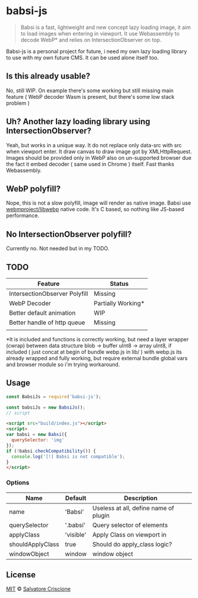 # babsi-js

> Babsi is a fast, lightweight and new concept lazy loading image, it aim to load images when entering in viewport. It use Webassembly to decode WebP* and relies on IntersectionObserver on top.

Babsi-js is a personal project for future, i need my own lazy loading library to use with my own future CMS. It can be used alone itself too.

## Is this already usable?
No, still WIP. On example there's some working but still missing main feature ( WebP decoder Wasm is present, but there's some low stack problem )

## Uh? Another lazy loading library using IntersectionObserver?
Yeah, but works in a unique way. It do not replace only data-src with src when viewport enter. It draw canvas to draw image got by XMLHttpRequest. Images should be provided only in WebP also on un-supported browser due the fact it embed decoder ( same used in Chrome ) itself. Fast thanks Webassembly.

## WebP polyfill?
Nope, this is not a slow polyfill, image will render as native image. Babsi use [webmproject/libwebp](https://github.com/webmproject/libwebp) native code. It's C based, so nothing like JS-based performance.

## No IntersectionObserver polyfill?
Currently no. Not needed but in my TODO.

## TODO
| Feature                 | Status                              |
| ----------------------- | ------------------------------------ |
| IntersectionObserver Polyfill | Missing |
| WebP Decoder | Partially Working* |
| Better default animation | WIP |
| Better handle of http queue | Missing |
|  |  |

*It is included and functions is correctly working, but need a layer wrapper (cwrap) between data structure blob -> buffer uInt8 -> array uInt8, if included ( just concat at begin of bundle webp.js in lib/ ) with webp.js its already wrapped and fully working, but require external bundle global vars and browser module so i'm trying workaround.

## Usage

```js
const BabsiJs = require('babsi-js');

const babsiJs = new BabsiJs();
// script
```

```html
<script src="build/index.js"></script>
<script>
var babsi = new Babsi({
  querySelector: 'img'
});
if (!babsi.checkCompatibility()) {
  console.log('[!] Babsi is not compatible');
}
</script>
```

### Options
| Name             | Default   | Description                           |
| ---------------- | --------- | ------------------------------------- |
| name             | 'Babsi'   | Useless at all, define name of plugin |
| querySelector    | '.babsi'  | Query selector of elements            |
| applyClass       | 'visible' | Apply Class on viewport in            |
| shouldApplyClass | true      | Should do apply_class logic?          |
| windowObject     | window    | window object                         |



## License

[MIT](LICENSE) © [Salvatore Criscione](https://www.salvatorecriscione.com)

